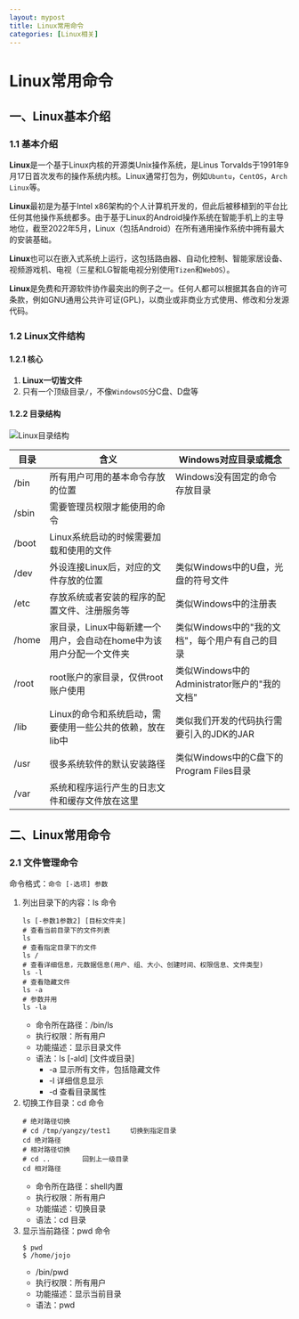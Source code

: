 ```yaml
---
layout: mypost
title: Linux常用命令
categories: [Linux相关]
---
```

# Linux常用命令

## 一、Linux基本介绍

### 1.1 基本介绍

**Linux**是一个基于Linux内核的开源类Unix操作系统，是Linus Torvalds于1991年9月17日首次发布的操作系统内核。Linux通常打包为，例如`Ubuntu`，`CentOS`，`Arch Linux`等。

**Linux**最初是为基于Intel x86架构的个人计算机开发的，但此后被移植到的平台比任何其他操作系统都多。由于基于Linux的Android操作系统在智能手机上的主导地位，截至2022年5月，Linux（包括Android）在所有通用操作系统中拥有最大的安装基础。

**Linux**也可以在嵌入式系统上运行，这包括路由器、自动化控制、智能家居设备、视频游戏机、电视（三星和LG智能电视分别使用`Tizen`和`WebOS`）。

**Linux**是免费和开源软件协作最突出的例子之一。任何人都可以根据其各自的许可条款，例如GNU通用公共许可证(GPL)，以商业或非商业方式使用、修改和分发源代码。

### 1.2 Linux文件结构

#### 1.2.1 核心

1. **Linux一切皆文件**
2. 只有一个顶级目录`/`，不像`WindowsOS`分C盘、D盘等 

#### 1.2.2 目录结构

![Linux目录结构](LinuxFolder.png)

| 目录   | 含义                                                         | Windows对应目录或概念                                       |
|--------|--------------------------------------------------------------|------------------------------------------------------------|
| /bin   | 所有用户可用的基本命令存放的位置                             | Windows没有固定的命令存放目录                               |
| /sbin  | 需要管理员权限才能使用的命令                                   |                                                              |
| /boot  | Linux系统启动的时候需要加载和使用的文件                       |                                                              |
| /dev   | 外设连接Linux后，对应的文件存放的位置                         | 类似Windows中的U盘，光盘的符号文件                          |
| /etc   | 存放系统或者安装的程序的配置文件、注册服务等                 | 类似Windows中的注册表                                       |
| /home  | 家目录，Linux中每新建一个用户，会自动在home中为该用户分配一个文件夹 | 类似Windows中的"我的文档"，每个用户有自己的目录           |
| /root  | root账户的家目录，仅供root账户使用                           | 类似Windows中的Administrator账户的"我的文档"               |
| /lib   | Linux的命令和系统启动，需要使用一些公共的依赖，放在lib中     | 类似我们开发的代码执行需要引入的JDK的JAR                    |
| /usr   | 很多系统软件的默认安装路径                                   | 类似Windows中的C盘下的Program Files目录                    |
| /var   | 系统和程序运行产生的日志文件和缓存文件放在这里                |                                                              |

## 二、Linux常用命令

### 2.1 文件管理命令

命令格式：`命令 [-选项] 参数`

1. 列出目录下的内容：ls 命令
    ```shell
    ls [-参数1参数2] [目标文件夹]
    # 查看当前目录下的文件列表
	ls
	# 查看指定目录下的文件
	ls /
	# 查看详细信息，元数据信息(用户、组、大小、创建时间、权限信息、文件类型)
	ls -l
	# 查看隐藏文件
	ls -a 
	# 参数并用
	ls -la
    ```
    - 命令所在路径：/bin/ls 
	- 执行权限：所有用户
	- 功能描述：显示目录文件
	- 语法：ls [-ald] [文件或目录] 
	    - -a  显示所有文件，包括隐藏文件
	    - -l  详细信息显示
	    - -d  查看目录属性
2. 切换工作目录：cd 命令
    ```shell
	# 绝对路径切换
    # cd /tmp/yangzy/test1     切换到指定目录
	cd 绝对路径
	# 相对路径切换
    # cd ..        回到上一级目录
	cd 相对路径
    ```
    - 命令所在路径：shell内置
	- 执行权限：所有用户
    - 功能描述：切换目录
	- 语法：cd 目录 
3. 显示当前路径：pwd 命令
    ```shell
    $ pwd
    $ /home/jojo
    ```
    - /bin/pwd
	- 执行权限：所有用户
    - 功能描述：显示当前目录
	- 语法：pwd